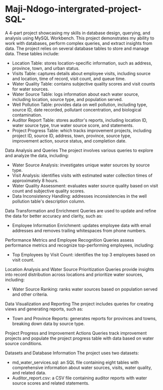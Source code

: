 # Maji-Ndogo-intergrated-project-SQL-
A 4-part project showcasing my skills in database design, querying, and analysis using MySQL Workbench. This project demonstrates my ability to work with databases, perform complex queries, and extract insights from data.
The project relies on several database tables to store and manage data. These tables include:

- Location Table: stores location-specific information, such as address, province, town, and urban status.
- Visits Table: captures details about employee visits, including source and location, time of record, visit count, and queue time.
- Water Quality Table: contains subjective quality scores and visit counts for water sources.
- Water Source Table: logs information about each water source, including location, source type, and population served.
- Well Pollution Table: provides data on well pollution, including type, source ID, date recorded, pollutant concentration, and biological contamination.
- Auditor Report Table: stores auditor's reports, including location ID, water source type, true water source score, and statements.
- Project Progress Table: which tracks improvement projects, including project ID, source ID, address, town, province, source type, improvement action, source status, and completion date.

Data Analysis and Queries
The project involves various queries to explore and analyze the data, including:

- Water Source Analysis: investigates unique water sources by source type.
- Visit Analysis: identifies visits with estimated water collection times of approximately 8 hours.
- Water Quality Assessment: evaluates water source quality based on visit count and subjective quality scores.
- Data Inconsistency Handling: addresses inconsistencies in the well pollution table's description column.

Data Transformation and Enrichment
Queries are used to update and refine the data for better accuracy and clarity, such as:

- Employee Information Enrichment: updates employee data with email addresses and removes trailing whitespaces from phone numbers.

Performance Metrics and Employee Recognition
Queries assess performance metrics and recognize top-performing employees, including:

- Top Employees by Visit Count: identifies the top 3 employees based on visit count.

Location Analysis and Water Source Prioritization
Queries provide insights into record distribution across locations and prioritize water sources, including:

- Water Source Ranking: ranks water sources based on population served and other criteria.

Data Visualization and Reporting
The project includes queries for creating views and generating reports, such as:

- Town and Province Reports: generates reports for provinces and towns, breaking down data by source type.

Project Progress and Improvement Actions
Queries track improvement projects and populate the project progress table with data based on water source conditions.

Datasets and Database Information
The project uses two datasets:

- md_water_services.sql: an SQL file containing eight tables with comprehensive information about water sources, visits, water quality, and related data.
- Auditor_report.csv: a CSV file containing auditor reports with water source scores and related statements.
